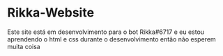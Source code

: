 # Rikka-Website
Este site está em desenvolvimento para o bot Rikka#6717 e eu estou aprendendo o html e css durante o desenvolvimento então não esperem muita coisa
